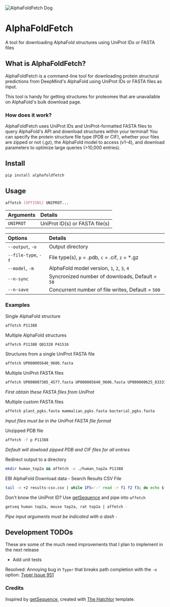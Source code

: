 ![AlphaFoldFetch Dog](docs/assets/images/affetch_logo.png)

# AlphaFoldFetch

A tool for downloading AlphaFold structures using UniProt IDs or FASTA files

## What is AlphaFoldFetch?

AlphaFoldFetch is a command-line tool for downloading protein structural predictions from DeepMind's AlphaFold using UniProt IDs or FASTA files as input.

This tool is handy for getting structures for proteomes that are unavailable on AlphaFold's bulk download page.

### How does it work?

AlphaFoldFetch uses UniProt IDs and UniProt-formatted FASTA files to query AlphaFold's API and download structures within your terminal! You can specify the protein structure file type (PDB or CIF), whether your files are zipped or not (.gz), the AlphaFold model to access (v1–4), and download parameters to optimize large queries (>10,000 entries).

## Install

```bash
pip install alphafoldfetch
```

## Usage

```bash
affetch [OPTIONS] UNIPROT...
```

|Arguments  |Details                       |
|:----------|:-----------------------------|
|`UNIPROT`  |UniProt ID(s) or FASTA file(s)|

|Options            |Details                                          |
|:------------------|:------------------------------------------------|
|`--output`, `-o`   |Output directory                                 |
|`--file-type`, `-f`|File type(s), `p` = .pdb, `c` = .cif, `z` = *.gz |
|`--model`, `-m`    |AlphaFold model version, `1`, `2`, `3`, `4`      |
|`--n-sync`         |Syncronized number of downloads, Default = `50`  |
|`--n-save`         |Concurrent number of file writes, Default = `500`|

### Examples

Single AlphaFold structure
```bash
affetch P11388
```

Multiple AlphaFold structures
```bash
affetch P11388 Q01320 P41516
```

Structures from a single UniProt FASTA file
```bash
affetch UP000005640_9606.fasta
```

Multiple UniProt FASTA files
```bash
affetch UP000007305_4577.fasta UP000005640_9606.fasta UP000000625_83333.fasta
```
*First obtain these FASTA files from UniProt*

Multiple custom FASTA files
```bash
affetch plant_pgks.fasta mammalian_pgks.fasta bacterial_pgks.fasta
```
*Input files must be in the UniProt FASTA file format*

Unzipped PDB file
```bash
affetch -f p P11388
```
*Default will dowload zipped PDB and CIF files for all entries*

Redirect output to a directory
```bash
mkdir human_top2a && affetch -o ./human_top2a P11388
```

EBI AlphaFold Download data - Search Results CSV File
```bash
tail -n +2 results-csv.csv | while IFS='-' read -r f1 f2 f3; do echo $f2; done | affetch -
```

Don't know the UniProt ID? Use [getSequence] and pipe into `affetch`
```bash
getseq human top2a, mouse top2a, rat top2a | affetch -
```
*Pipe input arguments must be indicated with a dash `-`*

## Development TODOs

These are some of the much need improvements that I plan to implement in the next release

* Add unit tests

Resolved: Annoying bug in `Typer` that breaks path completion with the `-o` option: [Typer Issue 951](https://github.com/fastapi/typer/issues/951)

### Credits

Inspired by [getSequence], created with [The Hatchlor] template.

[getSequence]: https://github.com/alexholehouse/getSequence
[The Hatchlor]: https://github.com/florianwilhelm/the-hatchlor
